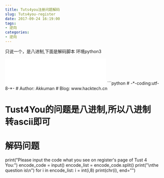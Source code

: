 ```yaml
---
title: Tuts4you注册问题解码
slug: Tuts4you-register
date: 2017-09-24 16:19:00
tags:
- 逆向
categories:
- 逆向
---
```



只说一个，是八进制,下面是解码脚本
环境python3
<!--more-->
<iframe frameborder="no" border="0" marginwidth="0" marginheight="0" width=330 height=86 src="//music.163.com/outchain/player?type=2&id=28785327&auto=1&height=66"></iframe>
```python
# -*-coding:utf-8-*-
# Author: Akkuman
# Blog: www.hacktech.cn

# Tust4You的问题是八进制,所以八进制转ascii即可
# 解码问题
print("Please input the code what you see on register's page of Tust 4 You:")
encode_code = input()
encode_list = encode_code.split()
print("\nthe question is\n")
for i in encode_list:
	i = int(i,8)
	print(chr(i), end="")
```
